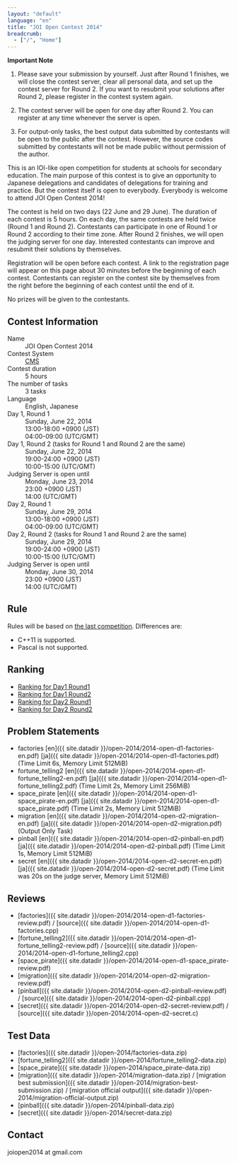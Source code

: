```yaml
---
layout: "default"
language: "en"
title: "JOI Open Contest 2014"
breadcrumb:
  - ["/", "Home"]
---
```


**Important Note**

1. Please save your submission by yourself.
Just after Round 1 finishes, we will close the contest server,
clear all personal data, and set up the contest server for Round 2.
If you want to resubmit your solutions after Round 2,
please register in the contest system again.

2. The contest server will be open for one day after Round 2.
You can register at any time whenever the server is open.

3. For output-only tasks, the best output data submitted by contestants will
be open to the public after the contest.
However, the source codes submitted by contestants will not be made public
without permission of the author.


This is an IOI-like open competition for students at schools
for secondary education.
The main purpose of this contest is to give an opportunity to
Japanese delegations and candidates of delegations for training
and practice. But the contest itself is open to everybody.
Everybody is welcome to attend JOI Open Contest 2014!

The contest is held on two days (22 June and 29 June).
The duration of each contest is 5 hours.
On each day, the same contests are held twice (Round 1 and Round 2).
Contestants can participate in one of Round 1 or Round 2 according to their
time zone. After Round 2 finishes, we will open the judging server
for one day. Interested contestants can improve and resubmit
their solutions by themselves.

Registration will be open before each contest.
A link to the registration page will appear on this page
about 30 minutes before the beginning of each contest.
Contestants can register on the contest site by themselves from
the right before the beginning of each contest until the end of it.


No prizes will be given to the contestants.

## Contest Information

<dl>
  <dt>Name</dt>
  <dd>JOI Open Contest 2014</dd>

  <dt>Contest System</dt>
  <dd>
  <a href="https://github.com/cms-dev/cms/">CMS</a>
  </dd>

  <dt>Contest duration</dt>
  <dd>5 hours</dd>

  <dt>The number of tasks</dt>
  <dd>3 tasks</dd>

  <dt>Language</dt>
  <dd>English, Japanese</dd>

  <dt>Day 1, Round 1</dt>
  <dd>Sunday, June 22, 2014</dd>
  <dd>13:00-18:00 +0900 (JST)</dd>
  <dd>04:00-09:00 (UTC/GMT)</dd>

  <dt>Day 1, Round 2 (tasks for Round 1 and Round 2 are the same)</dt>
  <dd>Sunday, June 22, 2014</dd>
  <dd>19:00-24:00 +0900 (JST)</dd>
  <dd>10:00-15:00 (UTC/GMT)</dd>

  <dt>Judging Server is open until</dt>
  <dd>Monday, June 23, 2014</dd>
  <dd>23:00 +0900 (JST)</dd>
  <dd>14:00 (UTC/GMT)</dd>

  <dd></dd>

  <dt>Day 2, Round 1</dt>
  <dd>Sunday, June 29, 2014</dd>
  <dd>13:00-18:00 +0900 (JST)</dd>
  <dd>04:00-09:00 (UTC/GMT)</dd>

  <dt>Day 2, Round 2 (tasks for Round 1 and Round 2 are the same)</dt>
  <dd>Sunday, June 29, 2014</dd>
  <dd>19:00-24:00 +0900 (JST)</dd>
  <dd>10:00-15:00 (UTC/GMT)</dd>

  <dt>Judging Server is open until</dt>
  <dd>Monday, June 30, 2014</dd>
  <dd>23:00 +0900 (JST)</dd>
  <dd>14:00 (UTC/GMT)</dd>
</dl>

## Rule

Rules will be based on [the last competition](../open-2013/index.html). Differences are:

- C++11 is supported.
- Pascal is not supported.

## Ranking

- [Ranking for Day1 Round1](ranking-day1-round1.html)
- [Ranking for Day1 Round2](ranking-day1-round2.html)
- [Ranking for Day2 Round1](ranking-day2-round1.html)
- [Ranking for Day2 Round2](ranking-day2-round2.html)

## Problem Statements

- factories [en]({{ site.datadir }}/open-2014/2014-open-d1-factories-en.pdf) [ja]({{ site.datadir }}/open-2014/2014-open-d1-factories.pdf) (Time Limit 6s, Memory Limit 512MiB)
- fortune\_telling2 [en]({{ site.datadir }}/open-2014/2014-open-d1-fortune_telling2-en.pdf) [ja]({{ site.datadir }}/open-2014/2014-open-d1-fortune_telling2.pdf) (Time Limit 2s, Memory Limit 256MiB)
- space\_pirate [en]({{ site.datadir }}/open-2014/2014-open-d1-space_pirate-en.pdf) [ja]({{ site.datadir }}/open-2014/2014-open-d1-space_pirate.pdf) (Time Limit 2s, Memory Limit 512MiB)
- migration [en]({{ site.datadir }}/open-2014/2014-open-d2-migration-en.pdf) [ja]({{ site.datadir }}/open-2014/2014-open-d2-migration.pdf) (Output Only Task)
- pinball [en]({{ site.datadir }}/open-2014/2014-open-d2-pinball-en.pdf) [ja]({{ site.datadir }}/open-2014/2014-open-d2-pinball.pdf) (Time Limit 1s, Memory Limit 512MiB)
- secret [en]({{ site.datadir }}/open-2014/2014-open-d2-secret-en.pdf) [ja]({{ site.datadir }}/open-2014/2014-open-d2-secret.pdf) (Time Limit was 20s on the judge server, Memory Limit 512MiB)

## Reviews

- [factories]({{ site.datadir }}/open-2014/2014-open-d1-factories-review.pdf) / [source]({{ site.datadir }}/open-2014/2014-open-d1-factories.cpp)
- [fortune\_telling2]({{ site.datadir }}/open-2014/2014-open-d1-fortune_telling2-review.pdf) / [source]({{ site.datadir }}/open-2014/2014-open-d1-fortune_telling2.cpp)
- [space\_pirate]({{ site.datadir }}/open-2014/2014-open-d1-space_pirate-review.pdf)
- [migration]({{ site.datadir }}/open-2014/2014-open-d2-migration-review.pdf)
- [pinball]({{ site.datadir }}/open-2014/2014-open-d2-pinball-review.pdf) / [source]({{ site.datadir }}/open-2014/2014-open-d2-pinball.cpp)
- [secret]({{ site.datadir }}/open-2014/2014-open-d2-secret-review.pdf) / [source]({{ site.datadir }}/open-2014/2014-open-d2-secret.c)

## Test Data

- [factories]({{ site.datadir }}/open-2014/factories-data.zip)
- [fortune\_telling2]({{ site.datadir }}/open-2014/fortune_telling2-data.zip)
- [space\_pirate]({{ site.datadir }}/open-2014/space_pirate-data.zip)
- [migration]({{ site.datadir }}/open-2014/migration-data.zip) / [migration best submission]({{ site.datadir }}/open-2014/migration-best-submission.zip) / [migration official output]({{ site.datadir }}/open-2014/migration-official-output.zip)
- [pinball]({{ site.datadir }}/open-2014/pinball-data.zip)
- [secret]({{ site.datadir }}/open-2014/secret-data.zip)

## Contact

joiopen2014 at gmail.com

